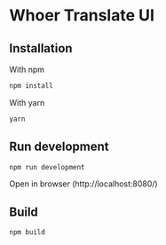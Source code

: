 # Whoer Translate UI

## Installation

With npm
```sh
npm install
```
With yarn
```sh
yarn
```


## Run development

```sh
npm run development
```
Open  in browser (http://localhost:8080/)

## Build

```sh
npm build
```
